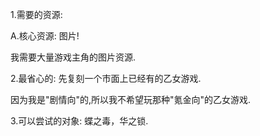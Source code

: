 1.需要的资源:

A.核心资源: 图片!

我需要大量游戏主角的图片资源.



2.最省心的: 先复刻一个市面上已经有的乙女游戏.

因为我是"剧情向"的,所以我不希望玩那种"氪金向"的乙女游戏.



3.可以尝试的对象: 蝶之毒，华之锁.